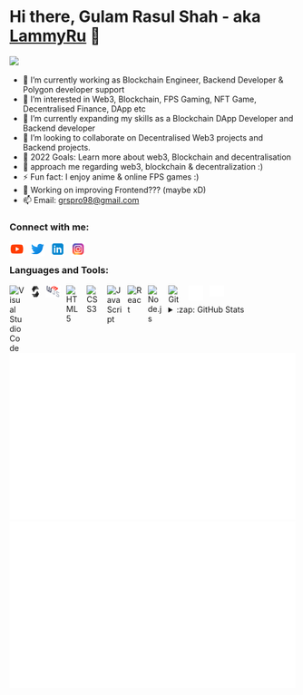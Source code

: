 # Hi there, Gulam Rasul Shah - aka [LammyRu][youtube] 👋 

![](https://i.ibb.co/SrcznGz/Happiness-Cultivate-Twitter-Header.png)

- 🔭 I’m currently working as Blockchain Engineer, Backend Developer & Polygon developer support
- 👀 I’m interested in Web3, Blockchain, FPS Gaming, NFT Game, Decentralised Finance, DApp etc
- 🌱 I’m currently expanding my skills as a Blockchain DApp Developer and Backend developer
- 👯 I’m looking to collaborate on Decentralised Web3 projects and Backend projects.
- 🥅 2022 Goals: Learn more about web3, Blockchain and decentralisation
- 💬 approach me regarding web3, blockchain & decentralization :)
- ⚡ Fun fact: I enjoy anime & online FPS games :)
- 🤔 Working on improving Frontend??? (maybe xD)
- 📫 Email: grspro98@gmail.com

### Connect with me:

[<img align="left" alt="Youtube" width="26px" src="./img/youtube.svg" style="padding-right:10px;" />](https://youtube.com/lammyru)
&nbsp;&nbsp;
[<img align="left" alt="Twitter" width="26px" src="./img/twitter.svg" style="padding-right:10px;" />](https://twitter.com/grspro98)
&nbsp;&nbsp;
[<img align="left" alt="LinkedIn" width="26px" src="./img/linkedin.svg" style="padding-right:10px;" />](https://www.linkedin.com/in/gulam-rasul-shah-593b9a228/)
&nbsp;&nbsp;
[<img align="left" alt="instagram" width="26px" src="./img/instagram.svg" style="padding-right:10px;" />](https://instagram.com/lammyru)



### Languages and Tools:

<img align="left" alt="Visual Studio Code" width="26px" src="https://cdn.jsdelivr.net/gh/devicons/devicon/icons/vscode/vscode-original.svg" style="padding-right:10px;" />
<img align="left" alt="Solidity" width="18px" src="./img/Solidity.png" style="padding-right:10px;" />
<img align="left" alt="Web3" width="26px" src="/img/Web3.png" style="padding-right:10px;" />
<img align="left" alt="HTML5" width="26px" src="https://cdn.jsdelivr.net/gh/devicons/devicon/icons/html5/html5-original.svg" style="padding-right:10px;" />
<img align="left" alt="CSS3" width="26px" src="https://cdn.jsdelivr.net/gh/devicons/devicon/icons/css3/css3-original.svg" style="padding-right:10px;" />
<img align="left" alt="JavaScript" width="26px" src="https://cdn.jsdelivr.net/gh/devicons/devicon/icons/javascript/javascript-original.svg" style="padding-right:10px;" />
<img align="left" alt="React" width="26px" src="https://cdn.jsdelivr.net/gh/devicons/devicon/icons/react/react-original.svg" style="padding-right:10px;" />
<img align="left" alt="Node.js" width="26px" src="https://cdn.jsdelivr.net/gh/devicons/devicon/icons/nodejs/nodejs-original.svg" style="padding-right:10px;" />
<img align="left" alt="Git" width="26px" src="https://cdn.jsdelivr.net/gh/devicons/devicon/icons/git/git-original.svg" style="padding-right:10px;" />
<img align="left" alt="GitHub" width="26px" src="./img/github-white.svg" style="padding-right:10px;" />
<img align="left" alt="Terminal" width="26px" src="./img/terminal.svg" />

<br />
<br />

<details>
  <summary>:zap: GitHub Stats</summary>  
</details>

![](https://github.com/grsLammy/github-stats-transparent/blob/output/generated/overview.svg)
![](https://github.com/grsLammy/github-stats-transparent/blob/output/generated/languages.svg)




[youtube]: https://youtube.com/lammyru 
